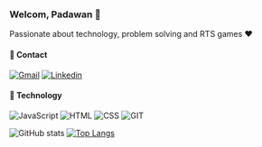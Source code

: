 ### Welcom, Padawan :wave:

Passionate about technology, problem solving and RTS games :heart:

#### :pushpin: Contact

<a href="#" target="blank">![Gmail](https://img.shields.io/badge/-GMAIL-333333?style=flat&logo=Gmail)</a>
<a href="#">![Linkedin](https://img.shields.io/badge/-LINKEDIN-333333?style=flat&logo=Linkedin&logoColor=blue)</a>

#### :wrench: Technology

![JavaScript](https://img.shields.io/badge/-JavaScript-333333?style=flat&logo=javascript)
![HTML](https://img.shields.io/badge/-HTML-333333?style=flat&logo=HTML5)
![CSS](https://img.shields.io/badge/-CSS-333333?style=flat&logo=CSS3&logoColor=1572B6)
![GIT](https://img.shields.io/badge/-GIT-333333?style=flat&logo=GIT)

![ GitHub stats](https://github-readme-stats.vercel.app/api?username=bkingsd&show_icons=true&theme=cobalt)
[![Top Langs](https://github-readme-stats.vercel.app/api/top-langs/?username=bkingsd&langs_count=8&theme=cobalt)](https://github.com/bkingsd/github-readme-stats)
